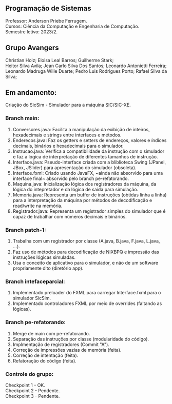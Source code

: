 ## Programação de Sistemas
Professor: Anderson Priebe Ferrugem. </br>
Cursos: Ciência da Computação e Engenharia de Computação. </br>
Semestre letivo: 2023/2. </br>

## Grupo Avangers
Christian Holz; Eloisa Leal Barros; Guilherme Stark; </br>
Heitor Silva Avila; Jean Carlo Silva Dos Santos; Leonardo Antonietti Ferreira; </br>
Leonardo Madruga Wille Duarte; Pedro Luis Rodrigues Porto; Rafael Silva da Silva; </br>

## Em andamento:
Criação do SicSim - Simulador para a máquina SIC/SIC-XE.

### Branch main:
1. Conversores.java: Facilita a manipulação da exibição de inteiros, hexadecimais e strings entre interfaces e métodos.
2. Enderecos.java: Faz os getters e setters de endereços, valores e índices decimais, binários e hexadecimais para o simulador.
3. Instrucao.java: Verifica a compatibilidade da instrução com o simulador e faz a lógica de interpretação de diferentes tamanhos de instrução.
4. Interface.java: Pseudo-interface criada com a bliblioteca Swing (JPanel, JBox, JSlider) para apresentação do simulador (obsoleta).
5. Interface.fxml: Criado usando JavaFX, ~ainda não absorvido para uma interface final~ absorvido pelo branch pe-refatorando.
6. Maquina.java: Inicialização lógica dos registradores da máquina, da lógica do intepretador e da lógica de saída para simulação.
7. Memoria.java: Representa um buffer de instruções (obtidas linha a linha) para a interpretação da máquina por métodos de decodificação e read/write na memória.
8. Registrador.java: Representa um registrador simples do simulador que é capaz de trabalhar com números decimais e binários.

### Branch patch-1:
1. Trabalha com um registrador por classe (A.java, B.java, F.java, L.java, ...).
2. Faz uso de métodos para decodificação de NIXBPQ e impressão das instruções lógicas simuladas.
3. Usa o conceito de aplicativo para o simulador, e não de um software propriamente dito (diretório app).

### Branch intefaceparcial:
1. Implementado preloader do FXML para carregar Interface.fxml para o simulador SicSim.
2. Implementado controladores FXML por meio de overrides (faltando as lógicas).

### Branch pe-refatorando:
1. Merge de main com pe-refatorando.
2. Separação das instruções por classe (modularidade do código).
3. Implmentação de registradores (Commit "A").
4. Correção de impressões vazias de memória (feita).
5. Correção de intentação (feita).
6. Refatoração do código (feita).

### Controle do grupo:
Checkpoint 1 - OK. </br>
Checkpoint 2 - Pendente. </br>
Checkpoint 3 - Pendente. </br>

